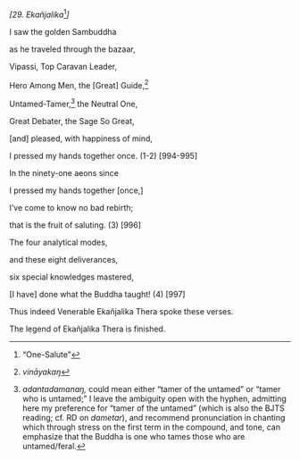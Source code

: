 *\[29. Ekañjalika*[^1]*\]*

I saw the golden Sambuddha

as he traveled through the bazaar,

Vipassi, Top Caravan Leader,

Hero Among Men, the \[Great\] Guide,[^2]

Untamed-Tamer,[^3] the Neutral One,

Great Debater, the Sage So Great,

\[and\] pleased, with happiness of mind,

I pressed my hands together once. (1-2) \[994-995\]

In the ninety-one aeons since

I pressed my hands together \[once,\]

I’ve come to know no bad rebirth;

that is the fruit of saluting. (3) \[996\]

The four analytical modes,

and these eight deliverances,

six special knowledges mastered,

\[I have\] done what the Buddha taught! (4) \[997\]

Thus indeed Venerable Ekañjalika Thera spoke these verses.

The legend of Ekañjalika Thera is finished.

[^1]: “One-Salute”

[^2]: *vināyakaŋ*

[^3]: *adantadamanaŋ,* could mean either “tamer of the untamed” or
    “tamer who is untamed;” I leave the ambiguity open with the hyphen,
    admitting here my preference for “tamer of the untamed” (which is
    also the BJTS reading; cf. RD on *dametar*), and recommend
    pronunciation in chanting which through stress on the first term in
    the compound, and tone, can emphasize that the Buddha is one who
    tames those who are untamed/feral.
